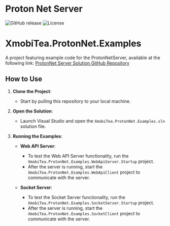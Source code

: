 # Proton Net Server
![GitHub release](https://img.shields.io/github/release/XmobiTea-Family/ProtonNet.Solution.svg)
![License](https://img.shields.io/github/license/XmobiTea-Family/ProtonNet.Solution)

# XmobiTea.ProtonNet.Examples

A project featuring example code for the ProtonNetServer, available at the following link:
[ProtonNet Server Solution GitHub Repository](https://github.com/XmobiTea-Family/ProtonNet.Solution)

## How to Use

1. **Clone the Project**: 
   - Start by pulling this repository to your local machine.

2. **Open the Solution**: 
   - Launch Visual Studio and open the `XmobiTea.ProtonNet.Examples.sln` solution file.

3. **Running the Examples**:
   
   - **Web API Server**:
     - To test the Web API Server functionality, run the `XmobiTea.ProtonNet.Examples.WebApiServer.Startup` project.
     - After the server is running, start the `XmobiTea.ProtonNet.Examples.WebApiClient` project to communicate with the server.

   - **Socket Server**:
     - To test the Socket Server functionality, run the `XmobiTea.ProtonNet.Examples.SocketServer.Startup` project.
     - After the server is running, start the `XmobiTea.ProtonNet.Examples.SocketClient` project to communicate with the server.
